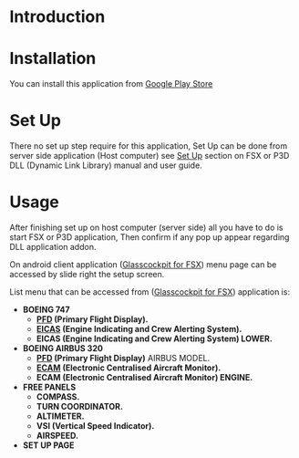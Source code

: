 # Introduction

# Installation
You can install this application from [Google Play Store](https://play.google.com/store/apps/details?id=com.donotspeak.GlassCockpitFSX)

# Set Up
There no set up step require for this application, Set Up can be done from server side application (Host computer) see [Set Up](index-server-app.md#set-up) section on FSX or P3D DLL (Dynamic Link Library) manual and user guide.

# Usage
After finishing set up on host computer (server side) all you have to do is start FSX or P3D application, Then confirm if any pop up appear regarding DLL application addon.   

On android client application ([Glasscockpit for FSX](https://play.google.com/store/apps/details?id=com.donotspeak.GlassCockpitFSX)) menu page can be accessed by slide right the setup screen.   

List menu that can be accessed from ([Glasscockpit for FSX](https://play.google.com/store/apps/details?id=com.donotspeak.GlassCockpitFSX)) application is:   
   - **BOEING 747**
      - **[PFD](https://en.wikipedia.org/wiki/Primary_flight_display) (Primary Flight Display).**
      - **[EICAS](https://id.wikipedia.org/wiki/Engine-indicating_and_crew-alerting_system) (Engine Indicating and Crew Alerting System).**
      - **EICAS (Engine Indicating and Crew Alerting System) LOWER.**
   - **BOEING AIRBUS 320**
      - **[PFD](https://en.wikipedia.org/wiki/Primary_flight_display) (Primary Flight Display)** AIRBUS MODEL.
      - **[ECAM](https://en.wikipedia.org/wiki/Electronic_centralised_aircraft_monitor) (Electronic Centralised Aircraft Monitor).**
      - **ECAM (Electronic Centralised Aircraft Monitor) ENGINE.**
   - **FREE PANELS**
      - **COMPASS.**
      - **TURN COORDINATOR.**
      - **ALTIMETER.**
      - **VSI (Vertical Speed Indicator).**
      - **AIRSPEED.**
   - **SET UP PAGE**
